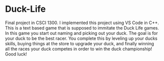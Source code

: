 # Duck-Life
Final project in CSCI 1300.
I implemented this project using VS Code in C++.
This is a text based game that is supposed to immitate the Duck Life games. In this game you start out naming and picking out your duck. The goal is for your duck to be the best racer. You complete this by leveling up your ducks skills, buying things at the store to upgrade your duck, and finally winning all the races your duck competes in order to win the duck championship! Good luck!
